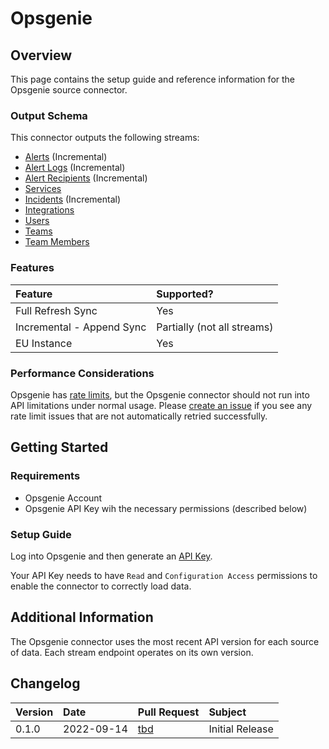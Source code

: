 # Opsgenie

## Overview

This page contains the setup guide and reference information for the Opsgenie source connector.

### Output Schema

This connector outputs the following streams:

* [Alerts](https://docs.opsgenie.com/docs/alert-api) \(Incremental\)
* [Alert Logs](https://docs.opsgenie.com/docs/alert-api-continued#list-alert-logs) \(Incremental\)
* [Alert Recipients](https://docs.opsgenie.com/docs/alert-api-continued#list-alert-recipients) \(Incremental\)
* [Services](https://docs.opsgenie.com/docs/service-api)
* [Incidents](https://docs.opsgenie.com/docs/incident-api) \(Incremental\)
* [Integrations](https://docs.opsgenie.com/docs/integration-api)
* [Users](https://docs.opsgenie.com/docs/user-api)
* [Teams](https://docs.opsgenie.com/docs/team-api)
* [Team Members](https://docs.opsgenie.com/docs/team-member-api)

### Features

| Feature                   | Supported? |
|:--------------------------| :--- |
| Full Refresh Sync         | Yes |
| Incremental - Append Sync | Partially \(not all streams\) |
| EU Instance               | Yes |

### Performance Considerations

Opsgenie has [rate limits](https://docs.opsgenie.com/docs/api-rate-limiting), but the Opsgenie connector should not run into API limitations under normal usage. Please [create an issue](https://github.com/airbytehq/airbyte/issues) if you see any rate limit issues that are not automatically retried successfully.

## Getting Started

### Requirements

* Opsgenie Account
* Opsgenie API Key wih the necessary permissions \(described below\)

### Setup Guide

Log into Opsgenie and then generate an [API Key](https://support.atlassian.com/opsgenie/docs/api-key-management/).

Your API Key needs to have `Read` and `Configuration Access` permissions to enable the connector to correctly load data.

## Additional Information

The Opsgenie connector uses the most recent API version for each source of data. Each stream endpoint operates on its own version.

## Changelog

| Version | Date       | Pull Request                                         | Subject |
|:--------|:-----------|:-----------------------------------------------------| :--- |
| 0.1.0   | 2022-09-14 | [tbd](https://github.com/airbytehq/airbyte/pull/tbd) | Initial Release |


